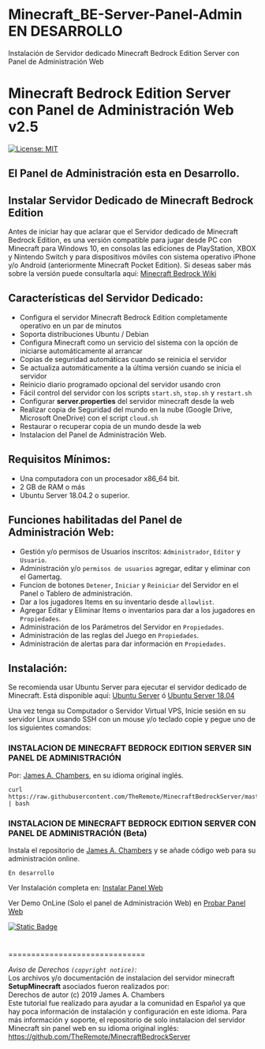 # Minecraft_BE-Server-Panel-Admin EN DESARROLLO
Instalación de Servidor dedicado Minecraft Bedrock Edition Server con Panel de Administración Web
# Minecraft Bedrock Edition Server con Panel de Administración Web v2.5

[![License: MIT](https://img.shields.io/badge/License-MIT-yellow.svg)](https://opensource.org/licenses/MIT)

## El Panel de Administración esta en Desarrollo.

## Instalar Servidor Dedicado de Minecraft Bedrock Edition

Antes de iniciar hay que aclarar que el Servidor dedicado de Minecraft Bedrock Edition, es una versión compatible para jugar desde PC con Minecraft para Windows 10, en consolas las ediciones de PlayStation, XBOX y Nintendo Switch y para dispositivos móviles con sistema operativo iPhone y/o Android (anteriormente Minecraft Pocket Edition). Si deseas saber más sobre la versión puede consultarla aquí:  [Minecraft Bedrock Wiki](https://translate.google.com/translate?sl=auto&tl=es&u=https://minecraft.gamepedia.com/Bedrock_Edition)

## Características del Servidor Dedicado:
* Configura el servidor Minecraft Bedrock Edition completamente operativo en un par de minutos
* Soporta distribuciones Ubuntu / Debian
* Configura Minecraft como un servicio del sistema con la opción de iniciarse automáticamente al arrancar
* Copias de seguridad automáticas cuando se reinicia el servidor
* Se actualiza automáticamente a la última versión cuando se inicia el servidor
* Reinicio diario programado opcional del servidor usando cron
* Fácil control del servidor con los scripts `start.sh`, `stop.sh` y `restart.sh`
* Configurar **server.properties** del servidor minecraft desde la web
* Realizar copia de Seguridad del mundo en la nube (Google Drive, Microsoft OneDrive) con el script `cloud.sh`
* Restaurar o recuperar copia de un mundo desde la web
* Instalacion del Panel de Administración Web.

## Requisitos Mínimos:
* Una computadora con un procesador x86_64 bit.
* 2 GB de RAM o más
* Ubuntu Server 18.04.2 o superior.

## Funciones habilitadas del Panel de Administración Web:
* Gestión y/o permisos de Usuarios inscritos: `Administrador`, `Editor` y `Usuario`.
* Administración y/o `permisos de usuarios` agregar, editar y eliminar con el Gamertag.
* Funcion de botones `Detener`, `Iniciar` y `Reiniciar` del Servidor en el Panel o Tablero de administración.
* Dar a los jugadores Items en su  inventario desde `allowlist`.
* Agregar Editar y Eliminar Items o inventarios para dar a los jugadores en `Propiedades`.
* Administración de los Parámetros del Servidor en `Propiedades`.
* Administración de las reglas del Juego en `Propiedades`.
* Administración de alertas para dar información en `Propiedades`.


## Instalación:

Se recomienda usar Ubuntu Server para ejecutar el servidor dedicado de Minecraft. Está disponible aquí:
[Ubuntu Server](https://ubuntu.com/download/server)   ó  [Ubuntu Server 18.04](http://cdimage.ubuntu.com/releases/18.04/release/)

Una vez tenga su Computador o Servidor Virtual VPS, Inicie sesión en su servidor Linux usando SSH con un mouse y/o teclado copie y pegue uno de los siguientes comandos:

### INSTALACION DE MINECRAFT BEDROCK EDITION SERVER SIN PANEL DE ADMINISTRACIÓN
Por: [James A. Chambers](https://jamesachambers.com/minecraft-bedrock-edition-ubuntu-dedicated-server-guide/), en su idioma original inglés.
```
curl https://raw.githubusercontent.com/TheRemote/MinecraftBedrockServer/master/SetupMinecraft.sh | bash
```

### INSTALACION DE MINECRAFT BEDROCK EDITION SERVER CON PANEL DE ADMINISTRACIÓN (Beta)
Instala el repositorio de [James A. Chambers](https://github.com/TheRemote/MinecraftBedrockServer) y se añade código web para su administración online.

```
En desarrollo
```


Ver Instalación completa en: [Instalar Panel Web](https://gorobeta.blogspot.com/2021/04/instalar-minecraft-bedrock-edition-panel-admin.html)

Ver Demo OnLine (Solo el panel de Administración Web) en [Probar Panel Web](https://digiraldo.github.io/Minecraft_BE-Server-Panel-Admin/)

[![Static Badge](https://img.shields.io/badge/Ver-Demo-blue)](https://digiraldo.github.io/Minecraft_BE-Server-Panel-Admin/)

#
#
#
#
#
#
#
#
==============================

*Aviso de Derechos `(copyright notice)`:*  
Los archivos y/o documentación de instalacion del servidor minecraft **SetupMinecraft** asociados fueron realizados por:  
Derechos de autor (c) 2019 James A. Chambers  
Este tutorial fue realizado para ayudar a la comunidad en Español ya que hay poca información de instalación y configuración en este idioma. Para más información y soporte, el repositorio de solo instalacion del servidor Minecraft sin panel web en su idioma original inglés: https://github.com/TheRemote/MinecraftBedrockServer